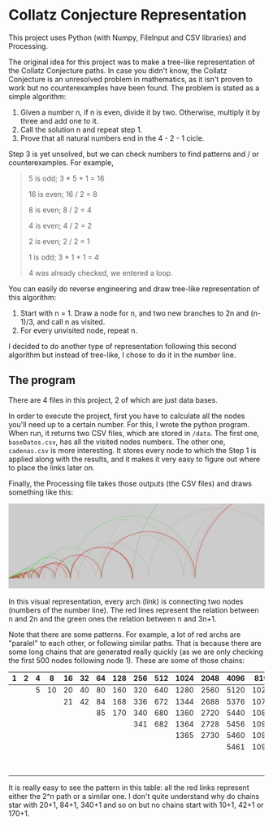 # Collatz Conjecture Representation

This project uses Python (with Numpy, FileInput and CSV libraries) and Processing.

The original idea for this project was to make a tree-like representation of the Collatz Conjecture paths. In case you didn't know, the Collatz Conjecture is an unresolved problem in mathematics, as it isn't proven to work but no counterexamples have been found. The problem is stated as a simple algorithm:
  1. Given a number n, if n is even, divide it by two. Otherwise, multiply it by three and add one to it.
  2. Call the solution n and repeat step 1.
  3. Prove that all natural numbers end in the 4 - 2 - 1 cicle.
  
Step 3 is yet unsolved, but we can check numbers to find patterns and / or counterexamples. For example, 

> 5 is odd; 3 * 5 + 1 = 16
>
> 16 is even; 16 / 2 = 8
>
> 8 is even; 8 / 2 = 4
>
> 4 is even; 4 / 2 = 2
>
> 2 is even; 2 / 2 = 1
>
> 1 is odd; 3 * 1 + 1 = 4
>
> 4 was already checked, we entered a loop.

You can easily do reverse engineering and draw tree-like representation of this algorithm:
  1. Start with n = 1. Draw a node for n, and two new branches to 2n and (n-1)/3, and call n as visited.
  2. For every unvisited node, repeat n.

I decided to do another type of representation following this second algorithm but instead of tree-like, I chose to do it in the number line.

## The program

There are 4 files in this project, 2 of which are just data bases.

In order to execute the project, first you have to calculate all the nodes you'll need up to a certain number. For this, I wrote the python program. When run, it returns two CSV files, which are stored in `/data`. The first one, `baseDatos.csv`, has all the visited nodes numbers. The other one, `cadenas.csv` is more interesting. It stores every node to which the Step 1 is applied along with the results, and it makes it very easy to figure out where to place the links later on.

Finally, the Processing file takes those outputs (the CSV files) and draws something like this:

![Screenshot of the Program](https://github.com/algc19/Collatz-Conjecture-Representation/blob/master/Captura.JPG)

In this visual representation, every arch (link) is connecting two nodes (numbers of the number line). The red lines represent the relation between n and 2n and the green ones the relation between n and 3n+1.

Note that there are some patterns. For example, a lot of red archs are "paralel" to each other, or following similar paths. That is because there are some long chains that are generated really quickly (as we are only checking the first 500 nodes following node 1). These are some of those chains:

 | 1 | 2 | 4 |  8 | 16 | 32 | 64 | 128 | 256 | 512 | 1024 | 2048 | 4096 |  8192 | 16384 | 32768 | 65536 | 131072 |
 | --- | --- | --- | --- | --- | --- | --- | --- | --- | --- | --- | --- | --- | --- | --- | --- | --- | --- |
 |   |   | 5 | 10 | 20 | 40 | 80 | 160 | 320 | 640 | 1280 | 2560 | 5120 | 10240 | 20480 | 40960 | 81920 | 163840 |
 |   |   |   |    | 21 | 42 | 84 | 168 | 336 | 672 | 1344 | 2688 | 5376 | 10752 | 21504 | 43008 | 86016 | 172032 |
 |   |   |   |    |    |    | 85 | 170 | 340 | 680 | 1360 | 2720 | 5440 | 10880 | 21760 | 43520 | 87040 | 174080 |
 |   |   |   |    |    |    |    |     | 341 | 682 | 1364 | 2728 | 5456 | 10912 | 21824 | 43648 | 87296 | 174592 |
 |   |   |   |    |    |    |    |     |     |     | 1365 | 2730 | 5460 | 10920 | 21840 | 43680 | 87360 | 174720 |
 |   |   |   |    |    |    |    |     |     |     |      |      | 5461 | 10922 | 21844 | 43688 | 87376 | 174752 |
 |   |   |   |    |    |    |    |     |     |     |      |      |      |       | 21845 | 43690 | 87380 | 174760 |
 |   |   |   |    |    |    |    |     |     |     |      |      |      |       |       |       | 87381 | 174762 |

   
It is really easy to see the pattern in this table: all the red links represent either the 2^n path or a similar one. I don't quite understand why do chains star with 20+1, 84+1, 340+1 and so on but no chains start with 10+1, 42+1 or 170+1.
